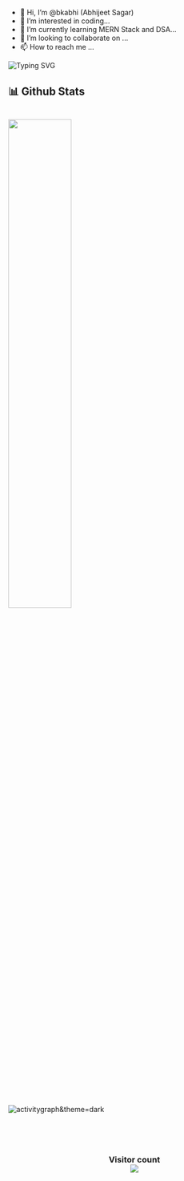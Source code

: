 - 👋 Hi, I’m @bkabhi (Abhijeet Sagar)
- 👀 I’m interested in coding...
- 🌱 I’m currently learning MERN Stack and DSA...
- 💞️ I’m looking to collaborate on ...
- 📫 How to reach me ...


 ![Typing SVG](https://readme-typing-svg.herokuapp.com?font=comfortaa&color=016EEA&size=24&width=500&lines=Currently+Learning+Full-Stack+Web+Development;Data+Structures+and+Algorithms;Nice+to+meet+you...)
  <br>
  
  

<h2>📊 Github Stats</h2>
<br/>

<div>
  <img width="50%" src="https://github-readme-stats.vercel.app/api?username=bkabhi&show_icons=true&theme=dark" />
</div>
 <br />
<img src="https://activity-graph.herokuapp.com/graph?username=bkabhi&theme=react-dark" alt="activitygraph&theme=dark" /> 
<br />
<p align=""><img src="https://github-readme-streak-stats.herokuapp.com/?user=bkabhi&theme=dark" alt=""/></p>
<p align="" ><img src="https://github-profile-trophy.vercel.app/?username=bkabhi&theme=dark" alt=""/> </p>
<br>
<h3 align="center"> 
  Visitor count <br>
  <img src="https://profile-counter.glitch.me/bkabhi/count.svg" />
</h3>

<!---
bkabhi/bkabhi is a ✨ special ✨ repository because its `README.md` (this file) appears on your GitHub profile.
You can click the Preview link to take a look at your changes.
--->

